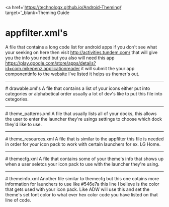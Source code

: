 <a href='https://technologx.github.io/Android-Theming/' target='_blank>Theming Guide</a>

# appfilter.xml's
A file that contains a long code list for android apps if you don't see what your seeking on here then visit http://activities.tundem.com/ that will give you the info you need but you also will need this app https://play.google.com/store/apps/details?id=com.mikepenz.applicationreader it will submit the your app componentinfo to the website I've listed it helps us themer's out.
<hr>
# drawable.xml's
A file that contains a list of your icons either put into categories or alphabetical order usually a lot of dev's like to put this file into cetegories.
<hr>
# theme_patterns.xml
A file that usually lists all of your docks, this allows the user to enter the launcher they're usings settings to choose which dock they'd like to use.
<hr>
# theme_resources.xml
A file that is similar to the appfilter this file is needed in order for your icon pack to work with certain launchers for ex. LG Home.
<hr>
# themecfg.xml
A file that contains some of your theme's info that shows up when a user seletcs your icon pack to use with the launcher they're using.
<hr>
# themeinfo.xml
Another file similar to themecfg but this one cotains more information for launchers to use like <themePointColor>#546e7a</themePointColor> this line I believe is the color that gets used with your icon pack. Like ADW will use this and set the theme's set font color to what ever hex color code you have listed on that line of code.
